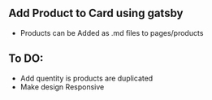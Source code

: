 

## Add Product to Card using gatsby

- Products can be Added as .md  files to pages/products


## To DO:  

- Add quentity is products are duplicated 
- Make design Responsive  

